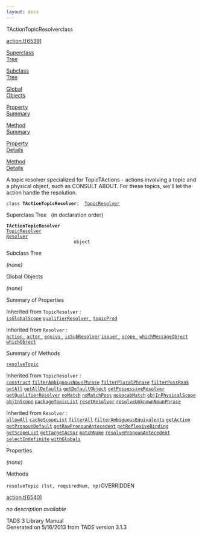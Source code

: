 ```yaml
---
layout: docs
---
```

<span class="title">TActionTopicResolver</span><span class="type">class</span>

[action.t](../file/action.t.html)\[[6539](../source/action.t.html#6539)\]

[Superclass  
Tree](#_SuperClassTree_)

[Subclass  
Tree](#_SubClassTree_)

[Global  
Objects](#_ObjectSummary_)

[Property  
Summary](#_PropSummary_)

[Method  
Summary](#_MethodSummary_)

[Property  
Details](#_Properties_)

[Method  
Details](#_Methods_)



A topic resolver specialized for TopicTActions - actions involving a
topic and a physical object, such as CONSULT ABOUT. For these topics,
we'll let the action handle the resolution.

`class `**`TActionTopicResolver`**` :   `[`TopicResolver`](../object/TopicResolver.html)



<span id="_SuperClassTree_"></span>



<span class="hdln">Superclass Tree</span>   (in declaration order)



**`TActionTopicResolver`**  
[`TopicResolver`](../object/TopicResolver.html)  
[`Resolver`](../object/Resolver.html)  
`                         object`  
<span id="_SubClassTree_"></span>



<span class="hdln">Subclass Tree</span>  



*(none)* <span id="_ObjectSummary_"></span>



<span class="hdln">Global Objects</span>  



*(none)* <span id="_PropSummary_"></span>



<span class="hdln">Summary of Properties</span>  





Inherited from `TopicResolver` :  
[`isGlobalScope`](../object/TopicResolver.html#isGlobalScope) [`qualifierResolver_`](../object/TopicResolver.html#qualifierResolver_) [`topicProd`](../object/TopicResolver.html#topicProd)

Inherited from `Resolver` :  
[`action_`](../object/Resolver.html#action_) [`actor_`](../object/Resolver.html#actor_) [`equivs_`](../object/Resolver.html#equivs_) [`isSubResolver`](../object/Resolver.html#isSubResolver) [`issuer_`](../object/Resolver.html#issuer_) [`scope_`](../object/Resolver.html#scope_) [`whichMessageObject`](../object/Resolver.html#whichMessageObject) [`whichObject`](../object/Resolver.html#whichObject)

<span id="_MethodSummary_"></span>



<span class="hdln">Summary of Methods</span>  



[`resolveTopic`](#resolveTopic)

Inherited from `TopicResolver` :  
[`construct`](../object/TopicResolver.html#construct) [`filterAmbiguousNounPhrase`](../object/TopicResolver.html#filterAmbiguousNounPhrase) [`filterPluralPhrase`](../object/TopicResolver.html#filterPluralPhrase) [`filterPossRank`](../object/TopicResolver.html#filterPossRank) [`getAll`](../object/TopicResolver.html#getAll) [`getAllDefaults`](../object/TopicResolver.html#getAllDefaults) [`getDefaultObject`](../object/TopicResolver.html#getDefaultObject) [`getPossessiveResolver`](../object/TopicResolver.html#getPossessiveResolver) [`getQualifierResolver`](../object/TopicResolver.html#getQualifierResolver) [`noMatch`](../object/TopicResolver.html#noMatch) [`noMatchPoss`](../object/TopicResolver.html#noMatchPoss) [`noVocabMatch`](../object/TopicResolver.html#noVocabMatch) [`objInPhysicalScope`](../object/TopicResolver.html#objInPhysicalScope) [`objInScope`](../object/TopicResolver.html#objInScope) [`packageTopicList`](../object/TopicResolver.html#packageTopicList) [`resetResolver`](../object/TopicResolver.html#resetResolver) [`resolveUnknownNounPhrase`](../object/TopicResolver.html#resolveUnknownNounPhrase)

Inherited from `Resolver` :  
[`allowAll`](../object/Resolver.html#allowAll) [`cacheScopeList`](../object/Resolver.html#cacheScopeList) [`filterAll`](../object/Resolver.html#filterAll) [`filterAmbiguousEquivalents`](../object/Resolver.html#filterAmbiguousEquivalents) [`getAction`](../object/Resolver.html#getAction) [`getPronounDefault`](../object/Resolver.html#getPronounDefault) [`getRawPronounAntecedent`](../object/Resolver.html#getRawPronounAntecedent) [`getReflexiveBinding`](../object/Resolver.html#getReflexiveBinding) [`getScopeList`](../object/Resolver.html#getScopeList) [`getTargetActor`](../object/Resolver.html#getTargetActor) [`matchName`](../object/Resolver.html#matchName) [`resolvePronounAntecedent`](../object/Resolver.html#resolvePronounAntecedent) [`selectIndefinite`](../object/Resolver.html#selectIndefinite) [`withGlobals`](../object/Resolver.html#withGlobals)

<span id="_Properties_"></span>



<span class="hdln">Properties</span>  



*(none)* <span id="_Methods_"></span>



<span class="hdln">Methods</span>  



<span id="resolveTopic"></span>

`resolveTopic (lst, requiredNum, np)`<span class="rem">OVERRIDDEN</span>

[action.t](../file/action.t.html)\[[6540](../source/action.t.html#6540)\]



*no description available*





TADS 3 Library Manual  
Generated on 5/16/2013 from TADS version 3.1.3


